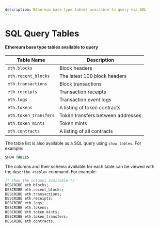 ```yaml
---
description: Ethereum base type tables available to query via SQL
---
```


# SQL Query Tables

#### Ethereum base type tables available to query

| Table Name            | Description                       |
| --------------------- | --------------------------------- |
| `eth.blocks`          | Block headers                     |
| `eth.recent_blocks`   | The latest 100 block headers      |
| `eth.transactions`    | Block transactions                |
| `eth.receipts`        | Transaction receipts              |
| `eth.logs`            | Transaction event logs            |
| `eth.tokens`          | A listing of token contracts      |
| `eth.token_transfers` | Token transfers between addresses |
| `eth.token_mints`     | Token mints                       |
| `eth.contracts`       | A listing of all contracts        |

The table list is also available as a SQL query using `show tables`. For example:

```sql
SHOW TABLES
```

The columns and their schema available for each table can be viewed with the `describe <table>` command. For example:

```sql
/* Show the columns available */
DESCRIBE eth.blocks;
DESCRIBE eth.recent_blocks;
DESCRIBE eth.transactions;
DESCRIBE eth.receipts;
DESCRIBE eth.logs;
DESCRIBE eth.tokens;
DESCRIBE eth.token_mints;
DESCRIBE eth.token_transfers;
DESCRIBE eth.contracts;
```
